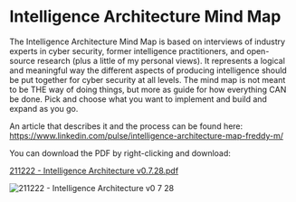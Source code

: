 # Intelligence Architecture Mind Map

The Intelligence Architecture Mind Map is based on interviews of industry experts in cyber security, former intelligence practitioners, and open-source research (plus a little of my personal views). It represents a logical and meaningful way the different aspects of producing intelligence should be put together for cyber security at all levels. The mind map is not meant to be THE way of doing things, but more as guide for how everything CAN be done. Pick and choose what you want to implement and build and expand as you go.

An article that describes it and the process can be found here: https://www.linkedin.com/pulse/intelligence-architecture-map-freddy-m/

You can download the PDF by right-clicking and download:

[211222 - Intelligence Architecture v0.7.28.pdf](https://github.com/Errum/IntelArchitectureMap/files/7763165/211222.-.Intelligence.Architecture.v0.7.28.pdf)

![211222 - Intelligence Architecture v0 7 28](https://user-images.githubusercontent.com/48282036/147107784-5d9573f4-9565-4f0b-a052-c27c37c45956.png?raw=true)
